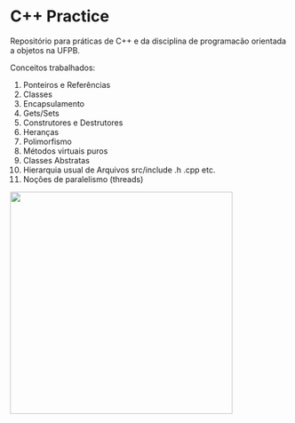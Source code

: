 # C++ Practice
Repositório para práticas de C++ e da disciplina de programacão orientada a objetos na UFPB.

Conceitos trabalhados:
1) Ponteiros e Referências 
2) Classes
3) Encapsulamento
4) Gets/Sets
5) Construtores e Destrutores
6) Heranças
7) Polimorfismo
8) Métodos virtuais puros
9) Classes Abstratas
10) Hierarquia usual de Arquivos src/include .h .cpp etc.
11) Noções de paralelismo (threads)
    

<img src="https://github.com/user-attachments/assets/c5d4cb3d-3de9-4cb4-a42e-32edd893520e" width="400">
